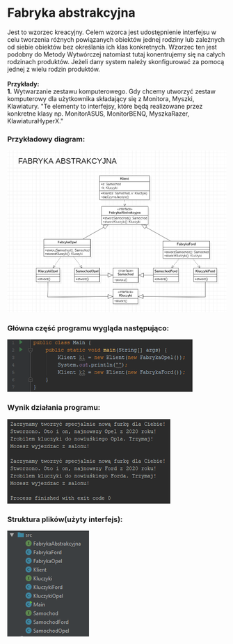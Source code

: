 # Fabryka abstrakcyjna

Jest to wzorzec kreacyjny. Celem wzorca jest udostępnienie interfejsu w celu tworzenia różnych powiązanych obiektów jednej rodziny lub zależnych od siebie obiektów bez określania ich klas konkretnych. Wzorzec ten jest podobny do Metody Wytwórczej natomiast tutaj konentrujemy się na całych rodzinach produktów. Jeżeli dany system należy skonfigurować za pomocą jednej z wielu rodzin produktów. </br></br>
**Przykłady:**
</br>
**1.** Wytwarzanie zestawu komputerowego. Gdy chcemy utworzyć zestaw komputerowy dla użytkownika składający się z Monitora, Myszki, Klawiatury. "Te elementy to interfejsy, które będą realizowane przez konkretne klasy np. MonitorASUS, MonitorBENQ, MyszkaRazer, KlawiaturaHyperX."

### Przykładowy diagram:
<p align="center">
 <img src="https://github.com/JakubMakaruk/23-DAYS-CHALLANGE-WZORCOWY/blob/master/Fabryka%20abstrakcyjna/zdj/diagram.png" alt="zdj">
</p>

### Główna część programu wygląda następująco:
<p align="left">
 <img src="https://github.com/JakubMakaruk/23-DAYS-CHALLANGE-WZORCOWY/blob/master/Fabryka%20abstrakcyjna/zdj/main1.png" alt="zdj">
</p>

### Wynik działania programu:
<p align="left">
 <img src="https://github.com/JakubMakaruk/23-DAYS-CHALLANGE-WZORCOWY/blob/master/Fabryka%20abstrakcyjna/zdj/main2.png" alt="zdj">
</p>

### Struktura plików(użyty interfejs):
<p align="left">
 <img src="https://github.com/JakubMakaruk/23-DAYS-CHALLANGE-WZORCOWY/blob/master/Fabryka%20abstrakcyjna/zdj/main3.png" alt="zdj">
</p>
